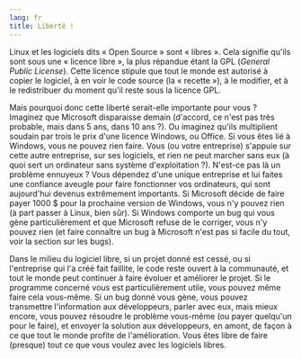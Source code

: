 ```yaml
---
lang: fr
title: Liberté !
---
```


Linux et les logiciels dits « Open Source » sont « libres ». Cela 
signifie qu'ils sont sous une « licence libre », la plus répandue étant 
la GPL (<i>General Public License</i>). Cette licence stipule que tout 
le monde est autorisé à copier le logiciel, à en voir le code source (la 
« recette »), à le modifier, et à le redistribuer du moment qu'il reste 
sous la licence GPL.

Mais pourquoi donc cette liberté serait-elle importante pour vous ? 
Imaginez que Microsoft disparaisse demain (d'accord, ce n'est pas très 
probable, mais dans 5 ans, dans 10 ans ?). Ou imaginez qu'ils 
multiplient soudain par trois le prix d'une licence Windows, ou Office. 
Si vous êtes lié à Windows, vous ne pouvez rien faire. Vous (ou votre 
entreprise) s'appuie sur cette autre entreprise, sur ses logiciels, et 
rien ne peut marcher sans eux (à quoi sert un ordinateur sans système 
d'exploitation ?). N'est-ce pas là un problème ennuyeux ? Vous dépendez 
d'une unique entreprise et lui faites une confiance aveugle pour faire 
fonctionner vos ordinateurs, qui sont aujourd'hui devenus extrêmement 
importants. Si Microsoft décide de faire payer 1000 $ pour la prochaine 
version de Windows, vous n'y pouvez rien (à part passer à Linux, bien 
sûr). Si Windows comporte un bug qui vous gène particulièrement et que 
Microsoft refuse de le corriger, vous n'y pouvez rien (et faire 
connaître un bug à Microsoft n'est pas si facile du tout, voir la 
section sur les bugs).

Dans le milieu du logiciel libre, si un projet donné est cessé, ou si 
l'entreprise qui l'a créé fait faillite, le code reste ouvert à la 
communauté, et tout le monde peut continuer à faire évoluer et 
améliorer le projet. Si le programme concerné vous est particulièrement 
utile, vous pouvez même faire cela vous-même. Si un bug donné vous 
gène, vous pouvez transmettre l'information aux développeurs, parler 
avec eux, mais mieux encore, vous pouvez résoudre le problème vous-même 
(ou payer quelqu'un pour le faire), et envoyer la solution aux 
développeurs, en amont, de façon à ce que tout le monde profite de 
l'amélioration. Vous êtes libre de faire (presque) tout ce que vous 
voulez avec les logiciels libres.




